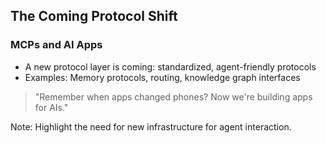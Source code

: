 <!-- .slide: data-background="linear-gradient(to bottom right, #004477, #007799)" -->

## The Coming Protocol Shift

### MCPs and AI Apps

- A new protocol layer is coming: standardized, agent-friendly protocols
- Examples: Memory protocols, routing, knowledge graph interfaces

<!-- .element: class="fragment" -->
> "Remember when apps changed phones? Now we're building apps for AIs."

Note: Highlight the need for new infrastructure for agent interaction. 